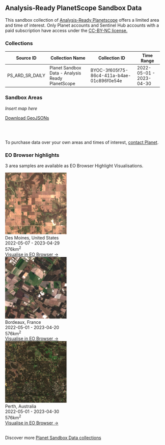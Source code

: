 ## Analysis-Ready PlanetScope Sandbox Data

<p> This sandbox collection of  <a href="../analysis-ready-planetscope/">Analysis-Ready Planetscope</a> offers a limited area and time of interest. Only Planet accounts and Sentinel Hub accounts with a paid subscription have access under the <a href="https://creativecommons.org/licenses/by-nc/4.0/">CC-BY-NC license.</a></p>

### Collections

<table>
  <thead>
    <tr>
      <th>Source ID</th>
      <th>Collection Name</th>
      <th>Collection ID</th>
      <th>Time Range</th>
    </tr>
  </thead>
  <tbody>
    <tr>
      <td>PS_ARD_SR_DAILY</td>
      <td>Planet Sandbox Data - Analysis Ready PlanetScope</td>
      <td>BYOC-3f605f75-86c4-411a-b4ae-01c896f0e54e</td>
      <td>2022-05-01 - 2023-04-30</td>
    </tr>
   </tbody>
</table>

### Sandbox Areas
*Insert map here*

<a href="../analysis-ready-planetscope/polygons.geojson" download>Download GeoJSONs</a>

<br>
<br>

To purchase data over your own areas and times of interest, <a href="https://www.planet.com/contact-sales/#contact-sales)" target="_blank">contact Planet</a>.
### EO Browser highlights
3 area samples are available as EO Browser Highlight Visualisations.
<br>
<div class="container33">
    <div class="image-card">
      <a href='https://apps.sentinel-hub.com/eo-browser/?zoom=12&lat=41.3&lng=-93.9558&themeId=PLANET_SANDBOX&visualizationUrl=https%3A%2F%2Fservices.sentinel-hub.com%2Fogc%2Fwms%2F23b2442b-a5bb-42b5-87cd-916e28c34a5e&datasetId=3f605f75-86c4-411a-b4ae-01c896f0e54e&fromTime=2023-04-19T00%3A00%3A00.000Z&toTime=2023-04-19T23%3A59%3A59.999Z&layerId=TRUE-COLOR&demSource3D="MAPZEN"' target="_blank"><img src="ARPS_Des_Moines.png" alt="EOB Highlight 1" class="imagette"></a>
        <div class="info">
            <div class="title">Des Moines, United States</div>
            <div class="text">
              2022-05-07 - 2023-04-29<br>
              576km<sup>2</sup>
            </div>
            <div class="eob-link"><a href='https://apps.sentinel-hub.com/eo-browser/?zoom=12&lat=41.3&lng=-93.9558&themeId=PLANET_SANDBOX&visualizationUrl=https%3A%2F%2Fservices.sentinel-hub.com%2Fogc%2Fwms%2F23b2442b-a5bb-42b5-87cd-916e28c34a5e&datasetId=3f605f75-86c4-411a-b4ae-01c896f0e54e&fromTime=2023-04-19T00%3A00%3A00.000Z&toTime=2023-04-19T23%3A59%3A59.999Z&layerId=TRUE-COLOR&demSource3D="MAPZEN"' target="_blank">Visualise in EO Browser -></a></div>
        </div>
    </div>
    <div class="image-card">
      <a href='https://apps.sentinel-hub.com/eo-browser/?zoom=12&lat=44.73491&lng=-0.67566&themeId=PLANET_SANDBOX&visualizationUrl=https%3A%2F%2Fservices.sentinel-hub.com%2Fogc%2Fwms%2F23b2442b-a5bb-42b5-87cd-916e28c34a5e&datasetId=3f605f75-86c4-411a-b4ae-01c896f0e54e&fromTime=2023-04-18T00%3A00%3A00.000Z&toTime=2023-04-18T23%3A59%3A59.999Z&layerId=TRUE-COLOR&demSource3D="MAPZEN"' target="_blank"><img src="ARPS_Bordeaux.png" alt="EOB Highlight 2" class="imagette"></a>
        <div class="info">
            <div class="title">Bordeaux, France</div>
            <div class="text">
                2022-05-01 - 2023-04-20<br>
                576km<sup>2</sup>
            </div>
            <div class="eob-link"><a href='https://apps.sentinel-hub.com/eo-browser/?zoom=12&lat=44.73491&lng=-0.67566&themeId=PLANET_SANDBOX&visualizationUrl=https%3A%2F%2Fservices.sentinel-hub.com%2Fogc%2Fwms%2F23b2442b-a5bb-42b5-87cd-916e28c34a5e&datasetId=3f605f75-86c4-411a-b4ae-01c896f0e54e&fromTime=2023-04-18T00%3A00%3A00.000Z&toTime=2023-04-18T23%3A59%3A59.999Z&layerId=TRUE-COLOR&demSource3D="MAPZEN"' target="_blank">Visualise in EO Browser -></a></div>
        </div>
    </div>
    <div class="image-card">
      <a href='https://apps.sentinel-hub.com/eo-browser/?zoom=12&lat=-31.9137&lng=116.1481&themeId=PLANET_SANDBOX&visualizationUrl=https%3A%2F%2Fservices.sentinel-hub.com%2Fogc%2Fwms%2F23b2442b-a5bb-42b5-87cd-916e28c34a5e&datasetId=3f605f75-86c4-411a-b4ae-01c896f0e54e&fromTime=2023-04-29T00%3A00%3A00.000Z&toTime=2023-04-29T23%3A59%3A59.999Z&layerId=TRUE-COLOR&demSource3D="MAPZEN"' target="_blank"><img src="ARPS_Perth.png" alt="EOB Highlight 3" class="imagette"></a>
        <div class="info">
            <div class="title">Perth, Australia</div>
            <div class="text">
                2022-05-01 - 2023-04-30<br>
                576km<sup>2</sup>
            </div>
            <div class="eob-link"><a href='https://apps.sentinel-hub.com/eo-browser/?zoom=12&lat=-31.9137&lng=116.1481&themeId=PLANET_SANDBOX&visualizationUrl=https%3A%2F%2Fservices.sentinel-hub.com%2Fogc%2Fwms%2F23b2442b-a5bb-42b5-87cd-916e28c34a5e&datasetId=3f605f75-86c4-411a-b4ae-01c896f0e54e&fromTime=2023-04-29T00%3A00%3A00.000Z&toTime=2023-04-29T23%3A59%3A59.999Z&layerId=TRUE-COLOR&demSource3D="MAPZEN"' target="_blank" target="_blank">Visualise in EO Browser -></a></div>
        </div>
    </div>
</div>
<br>

Discover more [Planet Sandbox Data collections](../planet-sandbox-data/)
